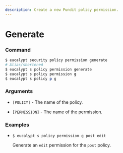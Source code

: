 ```yaml
---
description: Create a new Pundit policy permission.
---
```


# Generate

### Command

```ruby
$ eucalypt security policy permission generate
# Alias/shortened
$ eucalypt s policy permission generate
$ eucalypt s policy permission g
$ eucalypt s policy p g
```

### Arguments

* `[POLICY]` - The name of the policy.

* `[PERMISSION]` - The name of the permission.

### Examples

* `$ eucalypt s policy permission g post edit`

  Generate an `edit` permission for the `post` policy.

